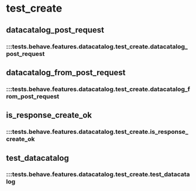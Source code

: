 # test_create

## datacatalog_post_request

### :::tests.behave.features.datacatalog.test_create.datacatalog_post_request

## datacatalog_from_post_request

### :::tests.behave.features.datacatalog.test_create.datacatalog_from_post_request

## is_response_create_ok

### :::tests.behave.features.datacatalog.test_create.is_response_create_ok

## test_datacatalog

### :::tests.behave.features.datacatalog.test_create.test_datacatalog
